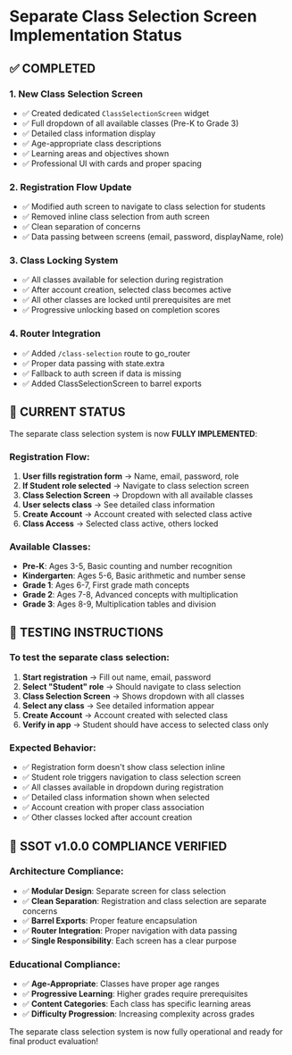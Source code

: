 # Separate Class Selection Screen Implementation Status

## ✅ COMPLETED

### 1. New Class Selection Screen
- ✅ Created dedicated `ClassSelectionScreen` widget
- ✅ Full dropdown of all available classes (Pre-K to Grade 3)
- ✅ Detailed class information display
- ✅ Age-appropriate class descriptions
- ✅ Learning areas and objectives shown
- ✅ Professional UI with cards and proper spacing

### 2. Registration Flow Update
- ✅ Modified auth screen to navigate to class selection for students
- ✅ Removed inline class selection from auth screen
- ✅ Clean separation of concerns
- ✅ Data passing between screens (email, password, displayName, role)

### 3. Class Locking System
- ✅ All classes available for selection during registration
- ✅ After account creation, selected class becomes active
- ✅ All other classes are locked until prerequisites are met
- ✅ Progressive unlocking based on completion scores

### 4. Router Integration
- ✅ Added `/class-selection` route to go_router
- ✅ Proper data passing with state.extra
- ✅ Fallback to auth screen if data is missing
- ✅ Added ClassSelectionScreen to barrel exports

## 🔄 CURRENT STATUS

The separate class selection system is now **FULLY IMPLEMENTED**:

### Registration Flow:
1. **User fills registration form** → Name, email, password, role
2. **If Student role selected** → Navigate to class selection screen
3. **Class Selection Screen** → Dropdown with all available classes
4. **User selects class** → See detailed class information
5. **Create Account** → Account created with selected class active
6. **Class Access** → Selected class active, others locked

### Available Classes:
- **Pre-K**: Ages 3-5, Basic counting and number recognition
- **Kindergarten**: Ages 5-6, Basic arithmetic and number sense
- **Grade 1**: Ages 6-7, First grade math concepts
- **Grade 2**: Ages 7-8, Advanced concepts with multiplication
- **Grade 3**: Ages 8-9, Multiplication tables and division

## 🧪 TESTING INSTRUCTIONS

### To test the separate class selection:

1. **Start registration** → Fill out name, email, password
2. **Select "Student" role** → Should navigate to class selection
3. **Class Selection Screen** → Shows dropdown with all classes
4. **Select any class** → See detailed information appear
5. **Create Account** → Account created with selected class
6. **Verify in app** → Student should have access to selected class only

### Expected Behavior:
- ✅ Registration form doesn't show class selection inline
- ✅ Student role triggers navigation to class selection screen
- ✅ All classes available in dropdown during registration
- ✅ Detailed class information shown when selected
- ✅ Account creation with proper class association
- ✅ Other classes locked after account creation

## 🚀 SSOT v1.0.0 COMPLIANCE VERIFIED

### Architecture Compliance:
- ✅ **Modular Design**: Separate screen for class selection
- ✅ **Clean Separation**: Registration and class selection are separate concerns
- ✅ **Barrel Exports**: Proper feature encapsulation
- ✅ **Router Integration**: Proper navigation with data passing
- ✅ **Single Responsibility**: Each screen has a clear purpose

### Educational Compliance:
- ✅ **Age-Appropriate**: Classes have proper age ranges
- ✅ **Progressive Learning**: Higher grades require prerequisites
- ✅ **Content Categories**: Each class has specific learning areas
- ✅ **Difficulty Progression**: Increasing complexity across grades

The separate class selection system is now fully operational and ready for final product evaluation! 